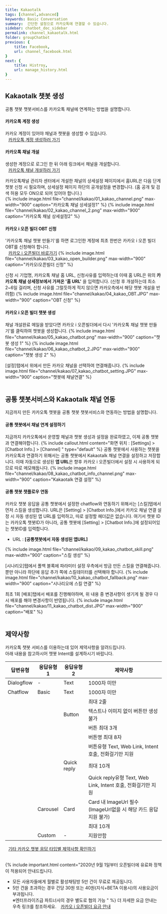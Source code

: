 ```yaml
---
title: Kakaotalk
tags: [channel,advanced]
keywords: Basic Conversation
summary:  간단한 설정으로 카카오톡에 연결할 수 있습니다.
sidebar: chatbot_doc_sidebar
permalink: channel_kakaotalk.html
folder: groupChatbot
previous: {
    title: Facebook,
    url: channel_facebook.html
}
next: {
    title: Histroy,
    url: manage_history.html
}
---
```


## Kakaotalk 챗봇 생성
공통 챗봇 챗봇서비스를 카카오톡 채널에 연계하는 방법을 설명합니다. 
<br/>

#### 카카오톡 계정 생성
카카오 계정이 있어야 채널과 챗봇을 생성할 수 있습니다.
<br/>
<span style="color:#2c3238;"><i class="fa fa-external-link-square" aria-hidden="true" style="margin:0px 5px"></i>[카카오톡 계정 생성하러 가기](https://accounts.kakao.com/weblogin/create_account?continue=https://accounts.kakao.com)</span>
<br/>

#### 카카오톡 채널 개설
생성한 계정으로 로그인 한 뒤 아래 링크에서 채널을 개설합니다.<br/>
<span style="color:#2c3238;"><i class="fa fa-external-link-square" aria-hidden="true" style="margin:0px 5px"></i>[카카오톡 채널 개설하러 가기](https://center-pf.kakao.com/create)</span>
<br/>

카카오톡채널 관리자 센터에서 개설한 채널의 상세설정 페이지에서 홈URL은 다음 단계 챗봇 신청 시 필요하며,
상세설정 페이지 하단의 공개설정을 변경합니다. (홈 공개 및 검색 허용 모두 ON으로 되어 있어야 합니다.)
<br/>
{% include image.html file="channel/kakao/01_kakao_channel.png" max-width="900" caption="카카오톡 채널 상세설정1" %} 
{% include image.html file="channel/kakao/02_kakao_channel_2.png" max-width="900" caption="카카오톡 채널 상세설정2" %} 
<br/>

#### 카카오 i 오픈 빌더 OBT 신청
'카카오톡 채널 챗봇 만들기'를 하면 로그인한 계정에 최초 한번은 카카오 i 오픈 빌더 OBT를 신청해야 합니다.<br/>
<span style="color:#2c3238;"><i class="fa fa-external-link-square" aria-hidden="true" style="margin:0px 5px"></i>[카카오 i 오픈빌더 바로가기](https://i.kakao.com/)</span>
{% include image.html file="channel/kakao/03_kakao_open_builder.png" max-width="900" caption="카카오i오픈빌더 신청" %}  

신청 시 기업명, 카카오톡 채널 홈 URL, 신청사유를 입력하는데 이때 홈 URL은 위의 **카카오톡 채널 상세정보에서 가져온 '홈 URL'** 을 입력합니다.
(신청 후 개설하는데 최소 2~6일 걸리며, 신청 사유를 그럴듯하게 적지 않으면 카카오측에서 해당 챗봇 개설을 반려함)
{% include image.html file="channel/kakao/04_kakao_OBT.JPG" max-width="900" caption="OBT 신청" %} 
<br/>


#### 카카오 i 오픈 빌더 챗봇 생성
채널 개설완료 메일을 받았다면 카카오 i 오픈빌더에서 다시 '카카오톡 채널 챗봇 만들기'를 클릭하여 챗봇을 생성합니다.
{% include image.html file="channel/kakao/05_kakao_chatbot.png" max-width="900" caption="챗봇 생성 1" %} 
{% include image.html file="channel/kakao/06_kakao_chatbot_2.JPG" max-width="900" caption="챗봇 생성 2" %} 
<br/>

[설정]탭에서 위에서 만든 카카오 채널을 선택하여 연결해줍니다.
{% include image.html file="channel/kakao/07_kakao_chatbot_setting.JPG" max-width="900" caption="챗봇에 채널연결" %} 
<br/>
<br/>

## 공통 챗봇서비스와 Kakaotalk 채널 연동
지금까지 만든 카카오톡 챗봇을 공통 챗봇 챗봇서비스와 연동하는 방법을 설명합니다. 

#### 공통 챗봇에서 채널 연계 설정하기
지금까지 카카오톡에서 운영할 채널과 챗봇 생성과 설정을 완료하였고, 이제 공통 챗봇과 연결해야합니다.
{% include callout.html content="화면 위치 : [Settings] > [Chatbot Info.] > [Channel] " type="default" %}
공통 챗봇에서 사용하는 챗봇을 카카오톡과 연결하기 위해서는 공통 챗봇에서 Kakaotalk 채널 연결을 설정하고 저장합니다. 
이때 자동으로 생성된 **앱 URL**은 향후 카카오 i 오픈빌더에서 설정 시 사용하게 되므로 따로 메모해둡니다.
{% include image.html file="channel/kakao/08_kakao_chatbot_info_channel.png" max-width="900" caption="Kakaotalk 연결 설정" %}
<br/>

#### 공통 챗봇 챗플로우 연동
카카오 챗봇 응답을 공통 챗봇에서 설정한 chatflow와 연동하기 위해서는 [스킬]탭에서 먼저 스킬을 생성합니다. URL은 [Setting] > [Chatbot Info.]에서 카카오 채널 연결 설정 시 자동 생성된 앱 URL를 입력하고, 따로 설정할 헤더값은 없습니다. 여기서 챗봇 ID는 카카오톡 챗봇ID가 아니라, 공통 챗봇에 [Setting] > [Chatbot Info.]에 설정되어있는 챗봇ID를 입력합니다.
 - URL : **[공통챗봇에서 자동 생성된 앱URL]**

{% include image.html file="channel/kakao/09_kakao_chatbot_skill.png" max-width="900" caption="스킬 생성" %} 
<br/>

[시나리오]탭에서 폴백 블록에 파라미터 설정 우측에서 방금 만든 스킬을 연결해줍니다. 뿐만 아니라 하단에 응답 추가 쪽에 스킬데이터를 선택해야 합니다.
{% include image.html file="channel/kakao/10_kakao_chatbot_fallback.png" max-width="900" caption="시나리오에 스킬 연결" %} 
<br/>

최초 1회 [배포]탭에서 배포를 진행해야하며, 위 내용 중 변경사항이 생기게 될 경우 다시 배포를 해야 변경사항이 반영됩니다. 
{% include image.html file="channel/kakao/11_kakao_chatbot_dist.JPG" max-width="900" caption="배포" %} 
<br/>
<br/>

## 제약사항
카카오톡 챗봇 서비스를 이용하는데 있어 제약사항을 알려드립니다.<br/>
아래 내용을 참고하시어 챗봇 Intent를 설계하시기 바랍니다.

| 답변유형 | 응답유형1 | 응답유형2 | 제약사항 |
|--------|--------|--------|--------|
| Dialogflow | - | Text | 1000자 미만 |
| Chatflow | Basic | Text | 1000자 미만 |
|  |  |  | 최대 2줄 |
|  |  | Button | 텍스트나 이미지 없이 버튼만 생성 불가 |
|  |  |  | 버튼 최대 3개 |
|  |  |  | 버튼명 최대 8자 |
|  |  |  | 버튼유형 Text, Web Link, Intent 호출, 전화걸기만 지원 |
|  |  | Quick reply | 최대 10개 |
|  |  |  | Quick reply유형 Text, Web Link, Intent 호출, 전화걸기만 지원 |
|  | Carousel | Card | Card 내 ImageUrl 필수(ImageUrl없을 시 해당 카드 응답 지원 불가) |
|  |  |  | 최대 10개 |
|  | Custom | - | 지원안함 |

<span style="color:#2c3238;"><i class="fa fa-external-link-square" aria-hidden="true" style="margin:0px 5px"></i>[기타 카카오 챗봇 응답 타입별 제약사항 확인하기](https://i.kakao.com/docs/skill-response-format#skillpayload)</span>
<br/>
<br/>

{% include important.html content="2020년 9월 1일부터 오픈빌더에 유료화 정책이 적용되어 안내드립니다.<br/>
- 모든 사용자들에게 월별로 활성채팅방 5만 건이 무료로 제공됩니다.<br/>
- 5만 건을 초과하는 경우 건당 30원 또는 40원(지식+BETA 이용시)의 사용요금이 부과됩니다.<br/>
※엔터프라이즈급 파트너사의 경우 별도로 협의 가능 " %}
더 자세한 요금 안내는 우측 링크를 참조하세요.
<span style="color:#2c3238;"><i class="fa fa-external-link-square" aria-hidden="true" style="margin:0px 5px"></i>
[카카오 i 오픈빌더 요금 안내](https://i.kakao.com/login/pricing)</span>